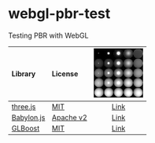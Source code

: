 # webgl-pbr-test
Testing PBR with WebGL

|Library                                                      |License                                                                      |![](assets/screenshot/simple.jpg)                                                     |
|:------------------------------------------------------------|:----------------------------------------------------------------------------|:------------------------------------------------------------------------------------:|
|[three.js](https://github.com/mrdoob/three.js/)              |[MIT](https://github.com/mrdoob/three.js/blob/master/LICENSE)                |[Link](https://cx20.github.io/webgl-pbr-test/examples/threejs/simple/index.html)      |
|[Babylon.js](https://github.com/BabylonJS/Babylon.js)        |[Apache v2](https://github.com/BabylonJS/Babylon.js/blob/master/license.md)  |[Link](https://cx20.github.io/webgl-pbr-test/examples/babylonjs/simple/index.html)    |
|[GLBoost](https://github.com/emadurandal/GLBoost)            |[MIT](https://github.com/emadurandal/GLBoost/blob/master/LICENSE)            |[Link](https://cx20.github.io/webgl-pbr-test/examples/glboost/simple/index.html)      |
